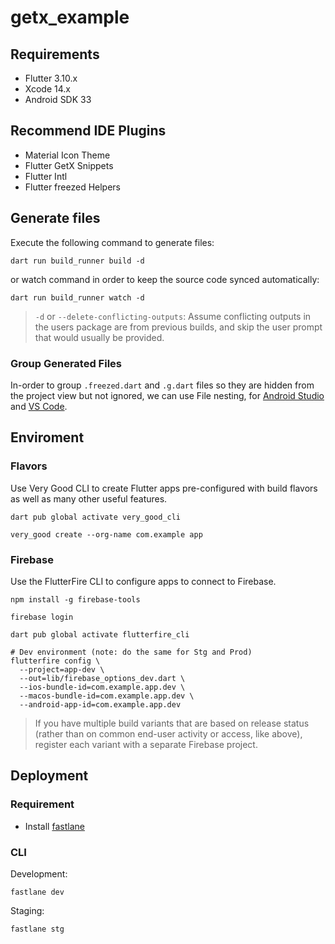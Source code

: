 # getx_example

## Requirements

- Flutter 3.10.x  
- Xcode 14.x  
- Android SDK 33

## Recommend IDE Plugins

- Material Icon Theme  
- Flutter GetX Snippets  
- Flutter Intl  
- Flutter freezed Helpers  

## Generate files
Execute the following command to generate files:

```
dart run build_runner build -d
```

or watch command in order to keep the source code synced automatically:

```
dart run build_runner watch -d
```

> `-d` or `--delete-conflicting-outputs`: Assume conflicting outputs in the users package are from previous builds, and skip the user prompt that would usually be provided.

### Group Generated Files

In-order to group `.freezed.dart` and `.g.dart` files so they are hidden from the project view but not ignored, we can use File nesting, for
[Android Studio](https://www.jetbrains.com/help/idea/file-nesting-dialog.html) and
[VS Code](https://dev.to/this-is-learning/file-nesting-in-vs-code-46l5).

## Enviroment

### Flavors

Use Very Good CLI to create Flutter apps pre-configured with build flavors as well as many other useful features.

```
dart pub global activate very_good_cli
```
```
very_good create --org-name com.example app
```

### Firebase

Use the FlutterFire CLI to configure apps to connect to Firebase.
```
npm install -g firebase-tools
```
```
firebase login
```
```
dart pub global activate flutterfire_cli
```
```
# Dev environment (note: do the same for Stg and Prod)
flutterfire config \
  --project=app-dev \
  --out=lib/firebase_options_dev.dart \
  --ios-bundle-id=com.example.app.dev \
  --macos-bundle-id=com.example.app.dev \
  --android-app-id=com.example.app.dev
```

> If you have multiple build variants that are based on release status (rather than on common end-user activity or access, like above), register each variant with a separate Firebase project.

## Deployment

### Requirement

- Install [fastlane](https://docs.fastlane.tools/getting-started/ios/setup/)

### CLI

Development:
```
fastlane dev
```

Staging:
```
fastlane stg
```
